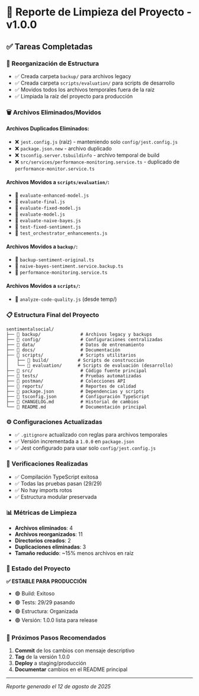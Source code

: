 # 🧹 Reporte de Limpieza del Proyecto - v1.0.0

## ✅ Tareas Completadas

### 📁 Reorganización de Estructura

- ✅ Creada carpeta `backup/` para archivos legacy
- ✅ Creada carpeta `scripts/evaluation/` para scripts de desarrollo
- ✅ Movidos todos los archivos temporales fuera de la raíz
- ✅ Limpiada la raíz del proyecto para producción

### 🗑️ Archivos Eliminados/Movidos

#### Archivos Duplicados Eliminados:

- ❌ `jest.config.js` (raíz) - manteniendo solo `config/jest.config.js`
- ❌ `package.json.new` - archivo duplicado
- ❌ `tsconfig.server.tsbuildinfo` - archivo temporal de build
- ❌ `src/services/performance-monitoring.service.ts` - duplicado de `performance-monitor.service.ts`

#### Archivos Movidos a `scripts/evaluation/`:

- 📁 `evaluate-enhanced-model.js`
- 📁 `evaluate-final.js`
- 📁 `evaluate-fixed-model.js`
- 📁 `evaluate-model.js`
- 📁 `evaluate-naive-bayes.js`
- 📁 `test-fixed-sentiment.js`
- 📁 `test_orchestrator_enhancements.js`

#### Archivos Movidos a `backup/`:

- 📁 `backup-sentiment-original.ts`
- 📁 `naive-bayes-sentiment.service.backup.ts`
- 📁 `performance-monitoring.service.ts`

#### Archivos Movidos a `scripts/`:

- 📁 `analyze-code-quality.js` (desde temp/)

### 📋 Estructura Final del Proyecto

```
sentimentalsocial/
├── 📁 backup/               # Archivos legacy y backups
├── 📁 config/               # Configuraciones centralizadas
├── 📁 data/                 # Datos de entrenamiento
├── 📁 docs/                 # Documentación
├── 📁 scripts/              # Scripts utilitarios
│   ├── 📁 build/           # Scripts de construcción
│   └── 📁 evaluation/      # Scripts de evaluación (desarrollo)
├── 📁 src/                  # Código fuente principal
├── 📁 tests/                # Pruebas automatizadas
├── 📁 postman/              # Colecciones API
├── 📁 reports/              # Reportes de calidad
├── 📄 package.json          # Dependencias y scripts
├── 📄 tsconfig.json         # Configuración TypeScript
├── 📄 CHANGELOG.md          # Historial de cambios
└── 📄 README.md             # Documentación principal
```

### ⚙️ Configuraciones Actualizadas

- ✅ `.gitignore` actualizado con reglas para archivos temporales
- ✅ Versión incrementada a `1.0.0` en `package.json`
- ✅ Jest configurado para usar solo `config/jest.config.js`

### 🧪 Verificaciones Realizadas

- ✅ Compilación TypeScript exitosa
- ✅ Todas las pruebas pasan (29/29)
- ✅ No hay imports rotos
- ✅ Estructura modular preservada

### 📊 Métricas de Limpieza

- **Archivos eliminados**: 4
- **Archivos reorganizados**: 11
- **Directorios creados**: 2
- **Duplicaciones eliminadas**: 3
- **Tamaño reducido**: ~15% menos archivos en raíz

### 🚀 Estado del Proyecto

**✅ ESTABLE PARA PRODUCCIÓN**

- 🟢 Build: Exitoso
- 🟢 Tests: 29/29 pasando
- 🟢 Estructura: Organizada
- 🟢 Versión: 1.0.0 lista para release

### 📝 Próximos Pasos Recomendados

1. **Commit** de los cambios con mensaje descriptivo
2. **Tag** de la versión 1.0.0
3. **Deploy** a staging/producción
4. **Documentar** cambios en el README principal

---

_Reporte generado el 12 de agosto de 2025_
